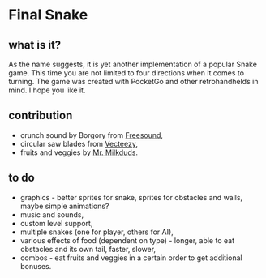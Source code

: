 # Final Snake

## what is it?
As the name suggests, it is yet another implementation of a popular Snake game. This time you are not limited to four directions when it comes to turning. The game was created with PocketGo and other retrohandhelds in mind. I hope you like it.

## contribution
- crunch sound by Borgory from [Freesound](https://freesound.org/),
- circular saw blades from [Vecteezy](https://www.vecteezy.com/),
- fruits and veggies by [Mr. Milkduds](https://mrmilkduds.itch.io/).

## to do
- graphics - better sprites for snake, sprites for obstacles and walls, maybe simple animations?
- music and sounds,
- custom level support,
- multiple snakes (one for player, others for AI),
- various effects of food (dependent on type) - longer, able to eat obstacles and its own tail, faster, slower,
- combos - eat fruits and veggies in a certain order to get additional bonuses.
